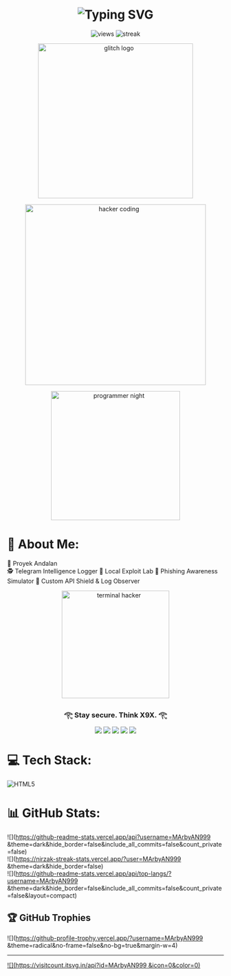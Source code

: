 <!-- ===================================================== -->
<!--                  🟢  X9X CYBER PROFILE                -->
<!-- ===================================================== -->

<h1 align="center">
  <img src="https://readme-typing-svg.demolab.com?font=Fira+Code&duration=2500&pause=1000&color=00FFF0&center=true&vCenter=true&width=440&lines=🔥+X9X+CYBER+CORE+🔥;👾+Hack+the+World,+Legally!;🛡️+Security+Research+in+Progress;💻+Live+Terminal+Session..." alt="Typing SVG">
</h1>

<p align="center">
  <img src="https://komarev.com/ghpvc/?username=X9X&style=for-the-badge&label=PROFILE+VIEWS&color=00fff0" alt="views">
  <img src="https://streak-stats.demolab.com?user=X9X&theme=tokyonight&hide_border=true" alt="streak">
</p>

<!-- Glitch logo -->
<p align="center">
  <img src="https://media.tenor.com/Pt2HcHUgJPIAAAAd/glitch.gif" width="360" alt="glitch logo">
</p>

<!-- Hacker coding GIF -->
<p align="center">
  <img src="https://media.tenor.com/2uyENRmiUt0AAAAC/coding.gif" width="420" alt="hacker coding">
</p>

<!-- Programmer in dark mode GIF -->
<p align="center">
  <img src="https://media.giphy.com/media/qgQUggAC3Pfv687qPC/giphy.gif" width="300" alt="programmer night">
</p>

# 💫 About Me:
🚀 Proyek Andalan<br>
🕵️ Telegram Intelligence Logger
🧪 Local Exploit Lab
🎯 Phishing Awareness Simulator
🔐 Custom API Shield & Log Observer

<p align="center"> <img src="https://media.tenor.com/NOYF3f82b_gAAAAC/programmer.gif" width="250" alt="terminal hacker"> </p> <h3 align="center">𓂀 Stay secure. Think X9X. 𓂀</h3><p align="center"> <img src="https://img.shields.io/badge/-Flask-000000?style=flat&logo=flask&logoColor=white"> <img src="https://img.shields.io/badge/-Python-3776AB?style=flat&logo=python&logoColor=white"> <img src="https://img.shields.io/badge/-Telegram-2CA5E0?style=flat&logo=telegram&logoColor=white"> <img src="https://img.shields.io/badge/-Linux-000000?style=flat&logo=linux&logoColor=white"> <img src="https://img.shields.io/badge/-Termux-000000?style=flat&logo=android&logoColor=green"> </p>

# 💻 Tech Stack:
![HTML5](https://img.shields.io/badge/html5-%23E34F26.svg?style=for-the-badge&logo=html5&logoColor=white)
# 📊 GitHub Stats:
![](https://github-readme-stats.vercel.app/api?username=MArbyAN999 &theme=dark&hide_border=false&include_all_commits=false&count_private=false)<br/>
![](https://nirzak-streak-stats.vercel.app/?user=MArbyAN999 &theme=dark&hide_border=false)<br/>
![](https://github-readme-stats.vercel.app/api/top-langs/?username=MArbyAN999 &theme=dark&hide_border=false&include_all_commits=false&count_private=false&layout=compact)

## 🏆 GitHub Trophies
![](https://github-profile-trophy.vercel.app/?username=MArbyAN999 &theme=radical&no-frame=false&no-bg=true&margin-w=4)

---
[![](https://visitcount.itsvg.in/api?id=MArbyAN999 &icon=0&color=0)](https://visitcount.itsvg.in)

<!-- Proudly created with GPRM ( https://gprm.itsvg.in ) -->
